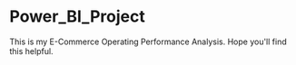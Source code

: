 # Power_BI_Project
This is my E-Commerce Operating Performance Analysis.
Hope you'll find this helpful.
